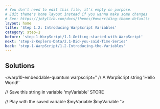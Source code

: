```yaml
---
# You don't need to edit this file, it's empty on purpose.
# Edit theme's home layout instead if you wanna make some changes
# See: https://jekyllrb.com/docs/themes/#overriding-theme-defaults
layout: home
title: 'Step 1.2: Introducing WarpScript Variables'
category: step-1
before: 'step-1-WarpScript/1.1-Getting-started-with-WarpScript'
next: 'step-2-Keplers-Data/2.1-Did-you-said-Time-Series'
back: 'step-1-WarpScript/1.2-Introducing-the-Variables'
---
```


## Solutions

<warp10-embeddable-quantum warpscript="
// A WarpScript string
'Hello World!'

// Save this string in variable
'myVariable' STORE

// Play with the saved variable
$myVariable
$myVariable
">
</warp10-embeddable-quantum>
